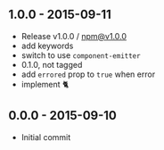 

## 1.0.0 - 2015-09-11
- Release v1.0.0 / npm@v1.0.0
- add keywords
- switch to use `component-emitter`
- 0.1.0, not tagged
- add `errored` prop to `true` when error
- implement :cat2:

## 0.0.0 - 2015-09-10
- Initial commit